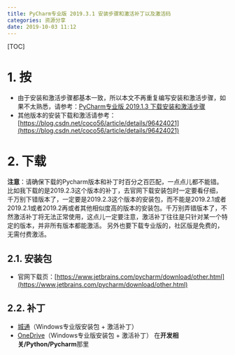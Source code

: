 ```yaml
---
title: PyCharm专业版 2019.3.1 安装步骤和激活补丁以及激活码
categories: 资源分享
date: 2019-10-03 11:12
---
```

[TOC]

# 1. 按
* 由于安装和激活步骤都基本一致，所以本文不再重复编写安装和激活步骤，如果不太熟悉，请参考：[PyCharm专业版 2019.1.3 下载安装和激活步骤](https://coco56.gitee.io/blog/20191003-01)
* 其他版本的安装下载和激活请参考：[https://blog.csdn.net/coco56/article/details/96424021](https://blog.csdn.net/coco56/article/details/96424021)

# 2. 下载
**注意**：请确保下载的Pycharm版本和补丁时百分之百匹配，一点点儿都不能错。比如我下载的是2019.2.3这个版本的补丁，去官网下载安装包时一定要看仔细，千万别下错版本了，一定要是2019.2.3这个版本的安装包，而不能是2019.2.1或者2019.2.1或者2019.2再或者其他相似度高的版本的安装包。千万别弄错版本了，不然激活补丁将无法正常使用，这点儿一定要注意，激活补丁往往是只针对某一个特定的版本，并非所有版本都能激活。
另外也要下载专业版的，社区版是免费的，无需付费激活。

## 2.1. 安装包
* 官网下载页：[https://www.jetbrains.com/pycharm/download/other.html](https://www.jetbrains.com/pycharm/download/other.html)

## 2.2. 补丁
* [城通](https://coco56.ctfile.com/dir/13403389-35103768-3334ef)（Windows专业版安装包 + 激活补丁）
* [OneDrive](https://www.cnblogs.com/coco56/p/11223189.html)（Windows专业版安装包 + 激活补丁）
在**开发相关/Python/Pycharm**那里